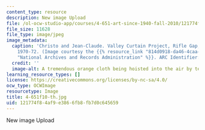 ```yaml
---
content_type: resource
description: New image Upload
file: /ol-ocw-studio-app/courses/4-651-art-since-1940-fall-2010/121774f84af9e3866fb8fb7d0c645659_4-651f10-th.jpg
file_size: 11628
file_type: image/jpeg
image_metadata:
  caption: 'Christo and Jean-Claude. Valley Curtain Project, Rifle Gap, Colorado,
    1970-72. (Image courtesy the {{% resource_link "814d0918-da46-4caa-adcf-fe4d24ecb9c0"
    "National Archives and Records Administration" %}}. ARC Identifier: 544851.)'
  credit: ''
  image-alt: A tremendous orange cloth being hoisted into the air by teams of workers.
learning_resource_types: []
license: https://creativecommons.org/licenses/by-nc-sa/4.0/
ocw_type: OCWImage
resourcetype: Image
title: 4-651f10-th.jpg
uid: 121774f8-4af9-e386-6fb8-fb7d0c645659
---
```

New image Upload